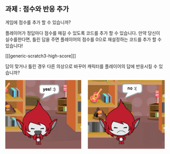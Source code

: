 ## 과제 : 점수와 반응 추가

게임에 점수를 추가 할 수 있습니까?

플레이어가 정답마다 점수를 매길 수 있도록 코드를 추가 할 수 있습니다. 만약 당신이 실수를한다면, 틀린 답을 주면 플레이어의 점수를 0으로 재설정하는 코드를 추가 할 수 있습니다!

[[[generic-scratch3-high-score]]]

답이 맞거나 틀린 경우 다른 의상으로 바꾸어 캐릭터를 플레이어의 답에 반응시킬 수 있습니까?

![screenshot](images/brain-costume.png)